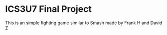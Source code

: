 # ICS3U7 Final Project
This is an simple fighting game similar to Smash made by Frank H and David Z
